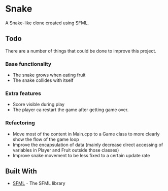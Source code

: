 # Snake
A Snake-like clone created using SFML.

## Todo

There are a number of things that could be done to improve this project.

### Base functionality

[comment]: # (* Move multiple times if more time has passed)
* The snake grows when eating fruit
* The snake collides with itself

### Extra features

* Score visible during play
* The player ca restart the game after getting game over.

### Refactoring

* Move most of the content in Main.cpp to a Game class to more clearly show the flow of the game loop
* Improve the encapsulation of data (mainly decrease direct accessing of variables in Player and Fruit outside those classes)
* Improve snake movement to be less fixed to a certain update rate 


[comment]: # (## Getting Started These instructions will get you a copy of the project up and running on your local machine for development and testing purposes. See deployment for notes on how to deploy the project on a live system.)

[comment]: # (### Prerequisites What things you need to install the software and how to install them ```Give examples```)

[comment]: # (### Installing A step by step series of examples that tell you how to get a development env running)

## Built With

* [SFML](https://www.sfml-dev.org/) - The SFML library

[comment]: # (## Authors)

[comment]: # (## License)

[comment]: # (## Acknowledgments)
